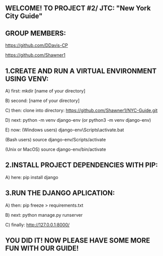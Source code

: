 WELCOME! TO PROJECT #2/ JTC: "New York City Guide"
------------------------------------------------------------------
GROUP MEMBERS: 
------------------------------------------------------------------
https://github.com/DDavis-CP              

https://github.com/Shawner1                        

1.CREATE AND RUN A VIRTUAL ENVIRONMENT USING VENV: 
------------------------------------------------------------------
A) first:  mkdir [name of your directory]

B) second: [name of your directory]

C) then: clone into directory: https://github.com/Shawner1/NYC-Guide.git 

D) next: python -m venv django-env (or python3 -m venv django-env)

E) now: (Windows users) django-env\Scripts\activate.bat 
   
   (Bash users) source django-env/Scripts/activate
   
   (Unix or MacOS) source django-env/bin/activate

2.INSTALL PROJECT DEPENDENCIES WITH PIP:           
------------------------------------------------------------------
A) here: pip install django

3.RUN THE DJANGO APLICATION:                       
------------------------------------------------------------------
A) then: pip freeze > requirements.txt

B) next: python manage.py runserver

C) finally: http://127.0.0.1:8000/

YOU DID IT! NOW PLEASE HAVE SOME MORE FUN WITH OUR GUIDE!
------------------------------------------------------------------
                                          









